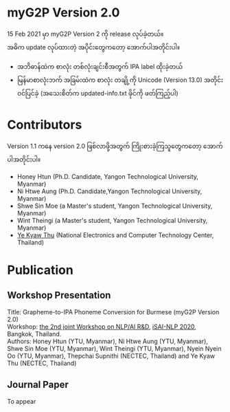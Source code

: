 # myG2P Version 2.0

15 Feb 2021 မှာ myG2P Version 2 ကို release လုပ်ခဲ့တယ်။  
အဓိက update လုပ်ထားတဲ့ အပိုင်းတွေကတော့ အောက်ပါအတိုင်းပါ။  

- အဘိဓာန်ထဲက စာလုံး တစ်လုံးချင်းစီအတွက် IPA label ထိုးခဲ့တယ်
- မြန်မာစာလုံးဘက် အခြမ်းထဲက စာလုံး တချို့ကို Unicode (Version 13.0) အတိုင်းဝင်ပြင်ခဲ့
  (အသေးစိတ်က updated-info.txt ဖိုင်ကို ဖတ်ကြည့်ပါ)  
  
# Contributors 

Version 1.1 ကနေ version 2.0 ဖြစ်လာဖို့အတွက် ကြိုးစားခဲ့ကြသူတွေကတော့ အောက်ပါအတိုင်းပါ။  

- Honey Htun (Ph.D. Candidate, Yangon Technological University, Myanmar)
- Ni Htwe Aung (Ph.D. Candidate,Yangon Technological University, Myanmar)
- Shwe Sin Moe (a Master's student, Yangon Technological University, Myanmar)
- Wint Theingi (a Master's student, Yangon Technological University, Myanmar)
- [Ye Kyaw Thu](https://sites.google.com/site/yekyawthunlp/) (National Electronics and Computer Technology Center, Thailand)

# Publication

## Workshop Presentation

Title: Grapheme-to-IPA Phoneme Conversion for Burmese (myG2P Version 2.0)  
Workshop: [the 2nd joint Workshop on NLP/AI R&D](https://isai-nlp-aiot2020.aiat.or.th/the-2nd-joint-myanmar-thai-nlp-ai-rd-workshop/), [iSAI-NLP 2020](https://isai-nlp-aiot2020.aiat.or.th/), Bangkok, Thailand.  
Authors: Honey Htun (YTU, Myanmar), Ni Htwe Aung (YTU, Myanmar), Shwe Sin Moe (YTU, Myanmar), Wint Theingi (YTU, Myanmar), Nyein Nyein Oo (YTU, Myanmar), Thepchai Supnithi (NECTEC, Thailand) and Ye Kyaw Thu (NECTEC, Thailand)  

## Journal Paper

To appear  




